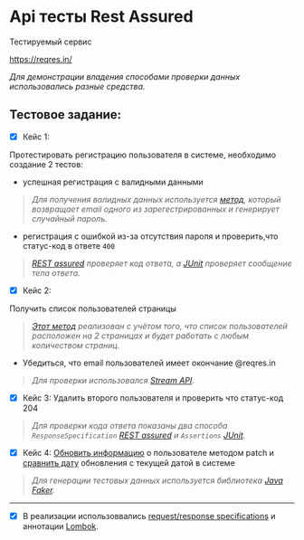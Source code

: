 # Арі тесты  Rest Assured 
Тестируемый сервис

https://reqres.in/

_Для демонстрации владения способами проверки данных использовались разные средства._

## Тестовое задание:

- [X] Кейс 1:

Протестировать регистрацию пользователя в системе, необходимо создание 2 тестов:
- успешная регистрация с валидными данными
> _Для получения валидных данных используется [метод](https://github.com/doremifamiredo/Reqres/blob/c9b911efa8adb63f06b09767b9e256097d6ecefe/src/test/java/data/DataHelper.java#L15-L30), который возвращает email одного из зарегестрированных и генерирует случайный пароль._
- регистрация с ошибкой из-за отсутствия пароля и проверить,что статус-код 
в ответе `400`
> _[REST assured](https://github.com/doremifamiredo/Reqres/blob/844f7b46757b187ccf810d982b2e722378707db4/src/test/java/data/APIHelper.java#L42-L51) проверяет код ответа, а [JUnit](https://github.com/doremifamiredo/Reqres/blob/844f7b46757b187ccf810d982b2e722378707db4/src/test/java/test/ReqresTest.java#L24-L29) проверяет сообщение тела ответа._

- [X] Кейс 2:

Получить список пользователей страницы 
> _[Этот метод](https://github.com/doremifamiredo/Reqres/blob/844f7b46757b187ccf810d982b2e722378707db4/src/test/java/data/APIHelper.java#L53-L70) реализован с учётом того, что список пользователей расположен на 2 страницах и будет работать с любым количеством страниц._

- Убедиться, что email пользователей имеет окончание @reqres.in
> _Для проверки использовался [Stream API](https://github.com/doremifamiredo/Reqres/blob/844f7b46757b187ccf810d982b2e722378707db4/src/test/java/test/ReqresTest.java#L35)._

- [X] Кейс 3:
Удалить второго пользователя и проверить что статус-код 204
> _Для проверки кода ответа показаны два способа `ResponseSpecification` [REST assured](https://github.com/doremifamiredo/Reqres/blob/844f7b46757b187ccf810d982b2e722378707db4/src/test/java/data/APIHelper.java#L73-L80) и `Assertions` [JUnit](https://github.com/doremifamiredo/Reqres/blob/844f7b46757b187ccf810d982b2e722378707db4/src/test/java/test/ReqresTest.java#L41)._

- [X] Кейс 4:
[Обновить информацию](https://github.com/doremifamiredo/Reqres/blob/844f7b46757b187ccf810d982b2e722378707db4/src/test/java/data/APIHelper.java#L82-L90) о пользователе методом patch и [сравнить дату](https://github.com/doremifamiredo/Reqres/blob/844f7b46757b187ccf810d982b2e722378707db4/src/test/java/test/ReqresTest.java#L47-L50) обновления с текущей датой в системе
> _Для генерации тестовых данных используется библиотека [Java Faker](https://github.com/doremifamiredo/Reqres/blob/844f7b46757b187ccf810d982b2e722378707db4/src/test/java/data/DataHelper.java#L68)._


---
- [X] В реализации использоввались [request/response specifications](https://github.com/doremifamiredo/Reqres/blob/844f7b46757b187ccf810d982b2e722378707db4/src/test/java/data/APIHelper.java#L16-L28) и аннотации [Lombok](https://github.com/doremifamiredo/Reqres/blob/c9b911efa8adb63f06b09767b9e256097d6ecefe/src/test/java/data/DataHelper.java#L7).
